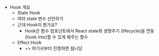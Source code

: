 - Hook 개요
    - State Hook
    - 여러 state 변수 선언하기
    - 근데 Hook이 뭔가요?
        - Hook은 함수 컴포넌트에서 React state와 생명주기 (lifecycle)을 연동(hook into)할 수 있게 해주는 함수
    - Effect Hook
        - => 여기서부터 진행하면 됩니당